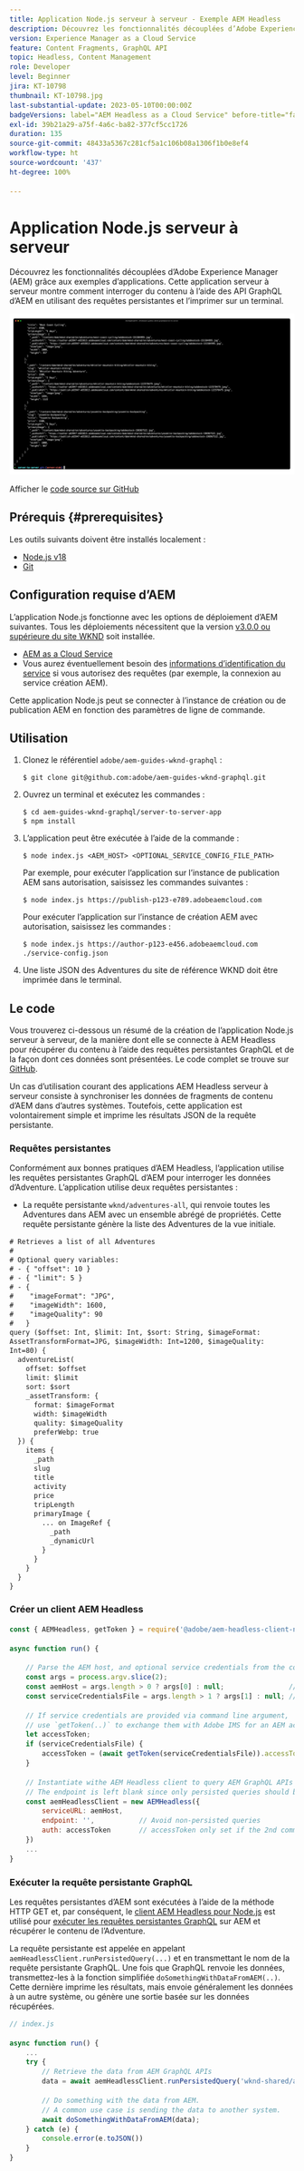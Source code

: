 ```yaml
---
title: Application Node.js serveur à serveur - Exemple AEM Headless
description: Découvrez les fonctionnalités découplées d’Adobe Experience Manager (AEM) grâce aux exemples d’applications. Cette application Node.js côté serveur montre comment interroger du contenu à l’aide des API GraphQL d’AEM et des requêtes persistantes.
version: Experience Manager as a Cloud Service
feature: Content Fragments, GraphQL API
topic: Headless, Content Management
role: Developer
level: Beginner
jira: KT-10798
thumbnail: KT-10798.jpg
last-substantial-update: 2023-05-10T00:00:00Z
badgeVersions: label="AEM Headless as a Cloud Service" before-title="false"
exl-id: 39b21a29-a75f-4a6c-ba82-377cf5cc1726
duration: 135
source-git-commit: 48433a5367c281cf5a1c106b08a1306f1b0e8ef4
workflow-type: ht
source-wordcount: '437'
ht-degree: 100%

---
```


# Application Node.js serveur à serveur

Découvrez les fonctionnalités découplées d’Adobe Experience Manager (AEM) grâce aux exemples d’applications. Cette application serveur à serveur montre comment interroger du contenu à l’aide des API GraphQL d’AEM en utilisant des requêtes persistantes et l’imprimer sur un terminal.

![Application Node.js serveur à serveur avec AEM Headless.](./assets/server-to-server-app/server-to-server-app.png)

Afficher le [code source sur GitHub](https://github.com/adobe/aem-guides-wknd-graphql/tree/main/server-to-server)

## Prérequis {#prerequisites}

Les outils suivants doivent être installés localement :

+ [Node.js v18](https://nodejs.org/fr)
+ [Git](https://git-scm.com/)

## Configuration requise d’AEM

L’application Node.js fonctionne avec les options de déploiement d’AEM suivantes. Tous les déploiements nécessitent que la version [v3.0.0 ou supérieure du site WKND](https://github.com/adobe/aem-guides-wknd/releases/latest) soit installée.

+ [AEM as a Cloud Service](https://experienceleague.adobe.com/docs/experience-manager-cloud-service/content/implementing/deploying/overview.html?lang=fr)
+ Vous aurez éventuellement besoin des [informations d’identification du service](https://experienceleague.adobe.com/docs/experience-manager-cloud-service/content/implementing/developing/generating-access-tokens-for-server-side-apis.html?lang=fr) si vous autorisez des requêtes (par exemple, la connexion au service création AEM).

Cette application Node.js peut se connecter à l’instance de création ou de publication AEM en fonction des paramètres de ligne de commande.

## Utilisation

1. Clonez le référentiel `adobe/aem-guides-wknd-graphql` :

   ```shell
   $ git clone git@github.com:adobe/aem-guides-wknd-graphql.git
   ```

1. Ouvrez un terminal et exécutez les commandes :

   ```shell
   $ cd aem-guides-wknd-graphql/server-to-server-app
   $ npm install
   ```

1. L’application peut être exécutée à l’aide de la commande :

   ```
   $ node index.js <AEM_HOST> <OPTIONAL_SERVICE_CONFIG_FILE_PATH>
   ```

   Par exemple, pour exécuter l’application sur l’instance de publication AEM sans autorisation, saisissez les commandes suivantes :

   ```shell
   $ node index.js https://publish-p123-e789.adobeaemcloud.com
   ```

   Pour exécuter l’application sur l’instance de création AEM avec autorisation, saisissez les commandes :

   ```shell
   $ node index.js https://author-p123-e456.adobeaemcloud.com ./service-config.json
   ```

1. Une liste JSON des Adventures du site de référence WKND doit être imprimée dans le terminal.

## Le code

Vous trouverez ci-dessous un résumé de la création de l’application Node.js serveur à serveur, de la manière dont elle se connecte à AEM Headless pour récupérer du contenu à l’aide des requêtes persistantes GraphQL et de la façon dont ces données sont présentées. Le code complet se trouve sur [GitHub](https://github.com/adobe/aem-guides-wknd-graphql/tree/main/server-to-server).

Un cas d’utilisation courant des applications AEM Headless serveur à serveur consiste à synchroniser les données de fragments de contenu d’AEM dans d’autres systèmes. Toutefois, cette application est volontairement simple et imprime les résultats JSON de la requête persistante.

### Requêtes persistantes

Conformément aux bonnes pratiques d’AEM Headless, l’application utilise les requêtes persistantes GraphQL d’AEM pour interroger les données d’Adventure. L’application utilise deux requêtes persistantes :

+ La requête persistante `wknd/adventures-all`, qui renvoie toutes les Adventures dans AEM avec un ensemble abrégé de propriétés. Cette requête persistante génère la liste des Adventures de la vue initiale.

```
# Retrieves a list of all Adventures
#
# Optional query variables:
# - { "offset": 10 }
# - { "limit": 5 }
# - { 
#    "imageFormat": "JPG",
#    "imageWidth": 1600,
#    "imageQuality": 90 
#   }
query ($offset: Int, $limit: Int, $sort: String, $imageFormat: AssetTransformFormat=JPG, $imageWidth: Int=1200, $imageQuality: Int=80) {
  adventureList(
    offset: $offset
    limit: $limit
    sort: $sort
    _assetTransform: {
      format: $imageFormat
      width: $imageWidth
      quality: $imageQuality
      preferWebp: true
  }) {
    items {
      _path
      slug
      title
      activity
      price
      tripLength
      primaryImage {
        ... on ImageRef {
          _path
          _dynamicUrl
        }
      }
    }
  }
}
```

### Créer un client AEM Headless

```javascript
const { AEMHeadless, getToken } = require('@adobe/aem-headless-client-nodejs');

async function run() { 

    // Parse the AEM host, and optional service credentials from the command line arguments
    const args = process.argv.slice(2);
    const aemHost = args.length > 0 ? args[0] : null;                // Example: https://author-p123-e456.adobeaemcloud.com
    const serviceCredentialsFile = args.length > 1 ? args[1] : null; // Example: ./service-config.json

    // If service credentials are provided via command line argument,
    // use `getToken(..)` to exchange them with Adobe IMS for an AEM access token 
    let accessToken;
    if (serviceCredentialsFile) {
        accessToken = (await getToken(serviceCredentialsFile)).accessToken;
    }

    // Instantiate withe AEM Headless client to query AEM GraphQL APIs
    // The endpoint is left blank since only persisted queries should be used to query AEM's GraphQL APIs
    const aemHeadlessClient = new AEMHeadless({
        serviceURL: aemHost,
        endpoint: '',           // Avoid non-persisted queries
        auth: accessToken       // accessToken only set if the 2nd command line parameter is set
    })
    ...
}
```


### Exécuter la requête persistante GraphQL

Les requêtes persistantes d’AEM sont exécutées à l’aide de la méthode HTTP GET et, par conséquent, le [client AEM Headless pour Node.js](https://github.com/adobe/aem-headless-client-nodejs) est utilisé pour [exécuter les requêtes persistantes GraphQL](https://github.com/adobe/aem-headless-client-nodejs#within-asyncawait) sur AEM et récupérer le contenu de l’Adventure.

La requête persistante est appelée en appelant `aemHeadlessClient.runPersistedQuery(...)` et en transmettant le nom de la requête persistante GraphQL. Une fois que GraphQL renvoie les données, transmettez-les à la fonction simplifiée `doSomethingWithDataFromAEM(..)`. Cette dernière imprime les résultats, mais envoie généralement les données à un autre système, ou génère une sortie basée sur les données récupérées.

```js
// index.js

async function run() { 
    ...
    try {
        // Retrieve the data from AEM GraphQL APIs
        data = await aemHeadlessClient.runPersistedQuery('wknd-shared/adventures-all')
        
        // Do something with the data from AEM. 
        // A common use case is sending the data to another system.
        await doSomethingWithDataFromAEM(data);
    } catch (e) {
        console.error(e.toJSON())
    }
}
```
